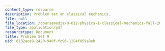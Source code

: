 ```yaml
---
content_type: resource
description: Problem set on classical mechanics.
file: null
file_location: /coursemedia/8-012-physics-i-classical-mechanics-fall-2008/6132ace92420940ffc961284f859a8eb_ps9.pdf
file_type: application/pdf
resourcetype: Document
title: Problem Set 9
uid: 6132ace9-2420-940f-fc96-1284f859a8eb
---
```

